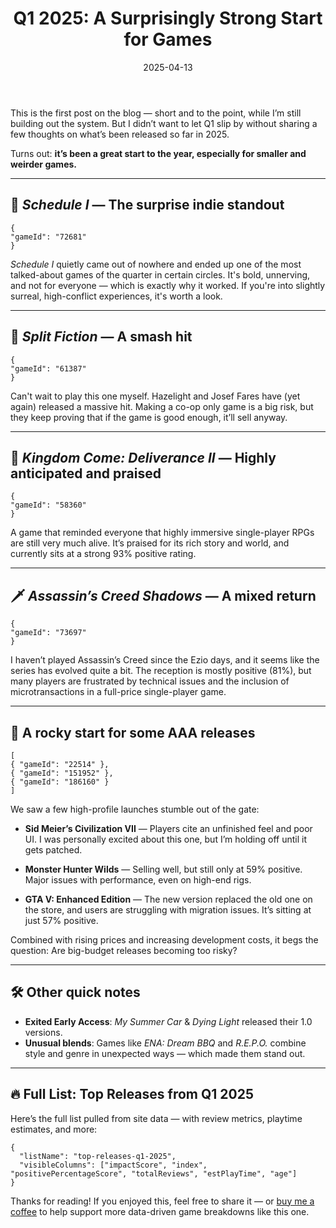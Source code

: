 ﻿---
title: "Q1 2025: A Surprisingly Strong Start for Games"
slug: "q1-2025-game-releases"
date: "2025-04-13"
description: "An analytical recap of Q1 2025’s most notable game releases — from standout indies to rocky AAA launches."
tags: ["Q1 2025", "Game Analysis", "Indie Games", "AAA Games", "Release Trends"]
image: "" # Optional — you can leave this blank or remove it entirely for now
---

This is the first post on the blog — short and to the point, while I’m still building out the system. But I didn’t want to let Q1 slip by without sharing a few thoughts on what’s been released so far in 2025.

Turns out: **it’s been a great start to the year, especially for smaller and weirder games.**

---

## 🧪 *Schedule I* — The surprise indie standout

```condensedgamecard
{
"gameId": "72681"
}
```

*Schedule I* quietly came out of nowhere and ended up one of the most talked-about games of the quarter in certain circles. It's bold, unnerving, and not for everyone — which is exactly why it worked. If you're into slightly surreal, high-conflict experiences, it's worth a look.

---

## 🧨 *Split Fiction* — A smash hit

```condensedgamecard
{
"gameId": "61387"
}
```

Can't wait to play this one myself. Hazelight and Josef Fares have (yet again) released a massive hit. Making a co-op only game is a big risk, but they keep proving that if the game is good enough, it’ll sell anyway.

---

## 🏰 *Kingdom Come: Deliverance II* — Highly anticipated and praised

```condensedgamecard
{
"gameId": "58360"
}
```

A game that reminded everyone that highly immersive single-player RPGs are still very much alive. It’s praised for its rich story and world, and currently sits at a strong 93% positive rating.

---

## 🗡️ *Assassin’s Creed Shadows* — A mixed return

```condensedgamecard
{
"gameId": "73697"
}
```

I haven’t played Assassin’s Creed since the Ezio days, and it seems like the series has evolved quite a bit. The reception is mostly positive (81%), but many players are frustrated by technical issues and the inclusion of microtransactions in a full-price single-player game.

---

## 🧪 A rocky start for some AAA releases

```condensedgamecard-grid
[
{ "gameId": "22514" },
{ "gameId": "151952" },
{ "gameId": "186160" }
]
```

We saw a few high-profile launches stumble out of the gate:

* **Sid Meier’s Civilization VII** — Players cite an unfinished feel and poor UI. I was personally excited about this one, but I’m holding off until it gets patched.

* **Monster Hunter Wilds** — Selling well, but still only at 59% positive. Major issues with performance, even on high-end rigs.

* **GTA V: Enhanced Edition** — The new version replaced the old one on the store, and users are struggling with migration issues. It’s sitting at just 57% positive.

Combined with rising prices and increasing development costs, it begs the question: Are big-budget releases becoming too risky?

---


## 🛠️ Other quick notes

- **Exited Early Access**: *My Summer Car* & *Dying Light* released their 1.0 versions.
- **Unusual blends**: Games like *ENA: Dream BBQ* and *R.E.P.O.* combine style and genre in unexpected ways — which made them stand out.

---

## 🔥 Full List: Top Releases from Q1 2025

Here’s the full list pulled from site data — with review metrics, playtime estimates, and more:

```customlist
{
  "listName": "top-releases-q1-2025",
  "visibleColumns": ["impactScore", "index", "positivePercentageScore", "totalReviews", "estPlayTime", "age"]
}
```

Thanks for reading! If you enjoyed this, feel free to share it — or [buy me a coffee](https://buymeacoffee.com/niklasnotes) to help support more data-driven game breakdowns like this one.